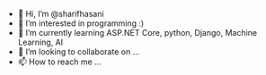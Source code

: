 - 👋 Hi, I’m @sharifhasani
- 👀 I’m interested in programming :)
- 🌱 I’m currently learning ASP.NET Core, python, Django, Machine Learning, AI
- 💞️ I’m looking to collaborate on ...
- 📫 How to reach me ...

<!---
sharifhasani/sharifhasani is a ✨ special ✨ repository because its `README.md` (this file) appears on your GitHub profile.
You can click the Preview link to take a look at your changes.
--->
